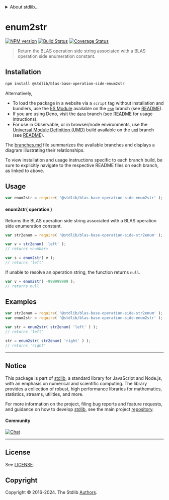 <!--

@license Apache-2.0

Copyright (c) 2024 The Stdlib Authors.

Licensed under the Apache License, Version 2.0 (the "License");
you may not use this file except in compliance with the License.
You may obtain a copy of the License at

   http://www.apache.org/licenses/LICENSE-2.0

Unless required by applicable law or agreed to in writing, software
distributed under the License is distributed on an "AS IS" BASIS,
WITHOUT WARRANTIES OR CONDITIONS OF ANY KIND, either express or implied.
See the License for the specific language governing permissions and
limitations under the License.

-->


<details>
  <summary>
    About stdlib...
  </summary>
  <p>We believe in a future in which the web is a preferred environment for numerical computation. To help realize this future, we've built stdlib. stdlib is a standard library, with an emphasis on numerical and scientific computation, written in JavaScript (and C) for execution in browsers and in Node.js.</p>
  <p>The library is fully decomposable, being architected in such a way that you can swap out and mix and match APIs and functionality to cater to your exact preferences and use cases.</p>
  <p>When you use stdlib, you can be absolutely certain that you are using the most thorough, rigorous, well-written, studied, documented, tested, measured, and high-quality code out there.</p>
  <p>To join us in bringing numerical computing to the web, get started by checking us out on <a href="https://github.com/stdlib-js/stdlib">GitHub</a>, and please consider <a href="https://opencollective.com/stdlib">financially supporting stdlib</a>. We greatly appreciate your continued support!</p>
</details>

# enum2str

[![NPM version][npm-image]][npm-url] [![Build Status][test-image]][test-url] [![Coverage Status][coverage-image]][coverage-url] <!-- [![dependencies][dependencies-image]][dependencies-url] -->

> Return the BLAS operation side string associated with a BLAS operation side enumeration constant.

<!-- Section to include introductory text. Make sure to keep an empty line after the intro `section` element and another before the `/section` close. -->

<section class="intro">

</section>

<!-- /.intro -->

<!-- Package usage documentation. -->

<section class="installation">

## Installation

```bash
npm install @stdlib/blas-base-operation-side-enum2str
```

Alternatively,

-   To load the package in a website via a `script` tag without installation and bundlers, use the [ES Module][es-module] available on the [`esm`][esm-url] branch (see [README][esm-readme]).
-   If you are using Deno, visit the [`deno`][deno-url] branch (see [README][deno-readme] for usage intructions).
-   For use in Observable, or in browser/node environments, use the [Universal Module Definition (UMD)][umd] build available on the [`umd`][umd-url] branch (see [README][umd-readme]).

The [branches.md][branches-url] file summarizes the available branches and displays a diagram illustrating their relationships.

To view installation and usage instructions specific to each branch build, be sure to explicitly navigate to the respective README files on each branch, as linked to above.

</section>

<section class="usage">

## Usage

```javascript
var enum2str = require( '@stdlib/blas-base-operation-side-enum2str' );
```

#### enum2str( operation )

Returns the BLAS operation side string associated with a BLAS operation side enumeration constant.

```javascript
var str2enum = require( '@stdlib/blas-base-operation-side-str2enum' );

var v = str2enum( 'left' );
// returns <number>

var s = enum2str( v );
// returns 'left'
```

If unable to resolve an operation string, the function returns `null`.

```javascript
var v = enum2str( -999999999 );
// returns null
```

</section>

<!-- /.usage -->

<!-- Package usage notes. Make sure to keep an empty line after the `section` element and another before the `/section` close. -->

<section class="notes">

</section>

<!-- /.notes -->

<!-- Package usage examples. -->

<section class="examples">

## Examples

<!-- eslint no-undef: "error" -->

```javascript
var str2enum = require( '@stdlib/blas-base-operation-side-str2enum' );
var enum2str = require( '@stdlib/blas-base-operation-side-enum2str' );

var str = enum2str( str2enum( 'left' ) );
// returns 'left'

str = enum2str( str2enum( 'right' ) );
// returns 'right'
```

</section>

<!-- /.examples -->

<!-- Section to include cited references. If references are included, add a horizontal rule *before* the section. Make sure to keep an empty line after the `section` element and another before the `/section` close. -->

<section class="references">

</section>

<!-- /.references -->

<!-- Section for related `stdlib` packages. Do not manually edit this section, as it is automatically populated. -->

<section class="related">

</section>

<!-- /.related -->

<!-- Section for all links. Make sure to keep an empty line after the `section` element and another before the `/section` close. -->


<section class="main-repo" >

* * *

## Notice

This package is part of [stdlib][stdlib], a standard library for JavaScript and Node.js, with an emphasis on numerical and scientific computing. The library provides a collection of robust, high performance libraries for mathematics, statistics, streams, utilities, and more.

For more information on the project, filing bug reports and feature requests, and guidance on how to develop [stdlib][stdlib], see the main project [repository][stdlib].

#### Community

[![Chat][chat-image]][chat-url]

---

## License

See [LICENSE][stdlib-license].


## Copyright

Copyright &copy; 2016-2024. The Stdlib [Authors][stdlib-authors].

</section>

<!-- /.stdlib -->

<!-- Section for all links. Make sure to keep an empty line after the `section` element and another before the `/section` close. -->

<section class="links">

[npm-image]: http://img.shields.io/npm/v/@stdlib/blas-base-operation-side-enum2str.svg
[npm-url]: https://npmjs.org/package/@stdlib/blas-base-operation-side-enum2str

[test-image]: https://github.com/stdlib-js/blas-base-operation-side-enum2str/actions/workflows/test.yml/badge.svg?branch=main
[test-url]: https://github.com/stdlib-js/blas-base-operation-side-enum2str/actions/workflows/test.yml?query=branch:main

[coverage-image]: https://img.shields.io/codecov/c/github/stdlib-js/blas-base-operation-side-enum2str/main.svg
[coverage-url]: https://codecov.io/github/stdlib-js/blas-base-operation-side-enum2str?branch=main

<!--

[dependencies-image]: https://img.shields.io/david/stdlib-js/blas-base-operation-side-enum2str.svg
[dependencies-url]: https://david-dm.org/stdlib-js/blas-base-operation-side-enum2str/main

-->

[chat-image]: https://img.shields.io/gitter/room/stdlib-js/stdlib.svg
[chat-url]: https://app.gitter.im/#/room/#stdlib-js_stdlib:gitter.im

[stdlib]: https://github.com/stdlib-js/stdlib

[stdlib-authors]: https://github.com/stdlib-js/stdlib/graphs/contributors

[umd]: https://github.com/umdjs/umd
[es-module]: https://developer.mozilla.org/en-US/docs/Web/JavaScript/Guide/Modules

[deno-url]: https://github.com/stdlib-js/blas-base-operation-side-enum2str/tree/deno
[deno-readme]: https://github.com/stdlib-js/blas-base-operation-side-enum2str/blob/deno/README.md
[umd-url]: https://github.com/stdlib-js/blas-base-operation-side-enum2str/tree/umd
[umd-readme]: https://github.com/stdlib-js/blas-base-operation-side-enum2str/blob/umd/README.md
[esm-url]: https://github.com/stdlib-js/blas-base-operation-side-enum2str/tree/esm
[esm-readme]: https://github.com/stdlib-js/blas-base-operation-side-enum2str/blob/esm/README.md
[branches-url]: https://github.com/stdlib-js/blas-base-operation-side-enum2str/blob/main/branches.md

[stdlib-license]: https://raw.githubusercontent.com/stdlib-js/blas-base-operation-side-enum2str/main/LICENSE

</section>

<!-- /.links -->
